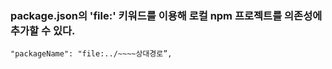 ### package.json의 'file:' 키워드를 이용해 로컬 npm 프로젝트를 의존성에 추가할 수 있다.

```
"packageName": "file:../~~~~상대경로”,
```